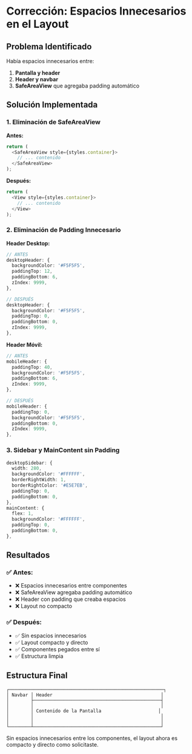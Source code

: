 # Corrección: Espacios Innecesarios en el Layout

## Problema Identificado

Había espacios innecesarios entre:
1. **Pantalla y header**
2. **Header y navbar**
3. **SafeAreaView** que agregaba padding automático

## Solución Implementada

### **1. Eliminación de SafeAreaView**

**Antes:**
```typescript
return (
  <SafeAreaView style={styles.container}>
    // ... contenido
  </SafeAreaView>
);
```

**Después:**
```typescript
return (
  <View style={styles.container}>
    // ... contenido
  </View>
);
```

### **2. Eliminación de Padding Innecesario**

**Header Desktop:**
```typescript
// ANTES
desktopHeader: {
  backgroundColor: '#F5F5F5',
  paddingTop: 12,
  paddingBottom: 6,
  zIndex: 9999,
},

// DESPUÉS
desktopHeader: {
  backgroundColor: '#F5F5F5',
  paddingTop: 0,
  paddingBottom: 0,
  zIndex: 9999,
},
```

**Header Móvil:**
```typescript
// ANTES
mobileHeader: {
  paddingTop: 40,
  backgroundColor: '#F5F5F5',
  paddingBottom: 6,
  zIndex: 9999,
},

// DESPUÉS
mobileHeader: {
  paddingTop: 0,
  backgroundColor: '#F5F5F5',
  paddingBottom: 0,
  zIndex: 9999,
},
```

### **3. Sidebar y MainContent sin Padding**

```typescript
desktopSidebar: {
  width: 280,
  backgroundColor: '#FFFFFF',
  borderRightWidth: 1,
  borderRightColor: '#E5E7EB',
  paddingTop: 0,
  paddingBottom: 0,
},
mainContent: {
  flex: 1,
  backgroundColor: '#FFFFFF',
  paddingTop: 0,
  paddingBottom: 0,
},
```

## Resultados

### ✅ **Antes:**
- ❌ Espacios innecesarios entre componentes
- ❌ SafeAreaView agregaba padding automático
- ❌ Header con padding que creaba espacios
- ❌ Layout no compacto

### ✅ **Después:**
- ✅ Sin espacios innecesarios
- ✅ Layout compacto y directo
- ✅ Componentes pegados entre sí
- ✅ Estructura limpia

## Estructura Final

```
┌─────────────────────────────────────────────────────────┐
│ Navbar │ Header                                        │
│        ├───────────────────────────────────────────────┤
│        │                                               │
│        │ Contenido de la Pantalla                     │
│        │                                               │
│        │                                               │
└────────┴───────────────────────────────────────────────┘
```

Sin espacios innecesarios entre los componentes, el layout ahora es compacto y directo como solicitaste. 
